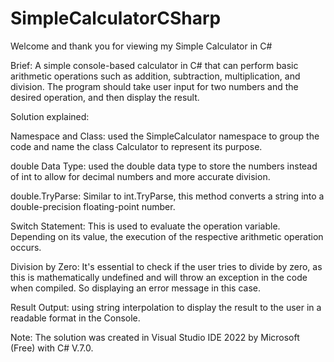 # SimpleCalculatorCSharp

Welcome and thank you for viewing my Simple Calculator in C#

Brief: A simple console-based calculator in C# that can perform basic arithmetic operations such as addition, subtraction, multiplication, and division. The program should take user input for two numbers and the desired operation, and then display the result.

Solution explained:

Namespace and Class: used the SimpleCalculator namespace to group the code and name the class Calculator to represent its purpose.

double Data Type: used the double data type to store the numbers instead of int to allow for decimal numbers and more accurate division.

double.TryParse: Similar to int.TryParse, this method converts a string into a double-precision floating-point number.

Switch Statement: This is used to evaluate the operation variable. Depending on its value, the execution of  the respective arithmetic operation occurs.

Division by Zero: It's essential to check if the user tries to divide by zero, as this is mathematically undefined and will throw an exception in the code when compiled. So displaying an error message in this case.

Result Output: using string interpolation to display the result to the user in a readable format in the Console.

Note: 
The solution was created in Visual Studio IDE 2022 by Microsoft (Free) with C# V.7.0. 
